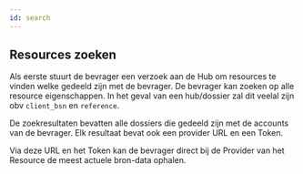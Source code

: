 ```yaml
---
id: search
---
```


## Resources zoeken

Als eerste stuurt de bevrager een verzoek aan de Hub om resources te vinden welke gedeeld zijn met de bevrager. De bevrager kan zoeken op alle resource eigenschappen. In het geval van een hub/dossier zal dit veelal zijn obv `client_bsn` en `reference`.

De zoekresultaten bevatten alle dossiers die gedeeld zijn met de accounts van de bevrager.
Elk resultaat bevat ook een provider URL en een Token.

Via deze URL en het Token kan de bevrager direct bij de Provider van het Resource de meest actuele bron-data ophalen.

